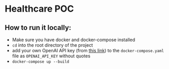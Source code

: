 # Healthcare POC

## How to run it locally:
- Make sure you have docker and docker-compose installed
- `cd` into the root directory of the project
- add your own OpenAI API key (from [this link](https://platform.openai.com/api-keys)) to the `docker-compose.yaml` file as `OPENAI_API_KEY` without quotes
- `docker-compose up --build`
